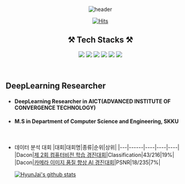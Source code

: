 <div align='center'>
  
  ![header](https://capsule-render.vercel.app/api?type=rect&color=gradient&height=280&section=header&text=HyunJai's%20GitHub&fontSize=50&animation=scaleIn)
	
</div>

<div align=center>
	
  [![Hits](https://hits.seeyoufarm.com/api/count/incr/badge.svg?url=https%3A%2F%2Fgithub.com%2FHyunJai)](https://hits.seeyoufarm.com) 
	
</div>

<div align=center>
	
## ⚒️ Tech Stacks ⚒️ </br>
	
	
<img src="https://img.shields.io/badge/Python-3766AB?style=flat-square&logo=Python&logoColor=white"/></a>
<img src="https://img.shields.io/badge/PyTorch-EE4C2C?style=flat-square&logo=PyTorch&logoColor=white"/></a>
<img src="https://img.shields.io/badge/OpenCV-5C3EE8?style=flat-square&logo=OpenCV&logoColor=white"/></a>
<img src="https://img.shields.io/badge/TensorFlow-FF6F00?style=flat-square&logo=TensorFlow&logoColor=white"/></a>
<img src="https://img.shields.io/badge/Jetson Nano-76B900?style=flat-square&logo=NVIDIA&logoColor=white"/></a>
<img src="https://img.shields.io/badge/Jetson Xavier-76B900?style=flat-square&logo=NVIDIA&logoColor=white"/></a>

</div>

<br>

## DeepLearning Researcher ## 
- #### DeepLearning Researcher in AICT(ADVANCED INSTITUTE OF CONVERGENCE TECHNOLOGY)
- #### M.S in Department of Computer Science and Engineering, SKKU
</br>
</div>

- 데이터 분석 대회
  |대회|대회명|종류|순위|상위|
  |---|------|----|----|----|
  |Dacon|[제 2회 컴퓨터비전 학습 경진대회](https://dacon.io/competitions/official/235697/overview/description)|Classification|43/216|19%|
  |Dacon|[카메라 이미지 품질 향상 AI 경진대회](https://dacon.io/competitions/official/235746/overview/description)|PSNR|18/235|7%|


    [![HyunJai's github stats](https://github-readme-stats.vercel.app/api?username=HyunJai)](https://github.com/HyunJai/github-readme-stats)
